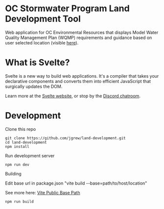 # OC Stormwater Program Land Development Tool

Web application for OC Environmental Resources that displays Model Water Quality Management Plan (WQMP) requirements and guidance based on user selected location (visible  [here](https://ocerws.ocpublicworks.com/service-areas/oc-environmental-resources/oc-watersheds/regional-stormwater-program/water-quality)).

# What is Svelte?

Svelte is a new way to build web applications. It's a compiler that takes your declarative components and converts them into efficient JavaScript that surgically updates the DOM.

Learn more at the [Svelte website](https://svelte.dev), or stop by the [Discord chatroom](https://svelte.dev/chat).


# Development

Clone this repo
```
git clone https://github.com/jgrew/land-development.git
cd land-development
npm install
```

Run development server
```
npm run dev
```

Building

Edit base url in package.json "vite build --base=path/to/host/location" 

See more here: [Vite Public Base Path](https://vitejs.dev/guide/build.html)

```
npm run build
```
